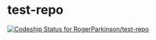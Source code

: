 # test-repo

[ ![Codeship Status for RogerParkinson/test-repo](https://app.codeship.com/projects/196b1240-3e99-0135-ed23-36e701660dc1/status?branch=master)](https://app.codeship.com/projects/229543)
